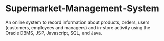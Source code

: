 # Supermarket-Management-System
An online system to record information about products, orders, users (customers, employees and managers) and in-store activity using the Oracle DBMS, JSP, Javascript, SQL, and Java.
